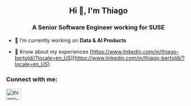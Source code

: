 <h2 align="center">Hi 👋, I'm Thiago</h2>
<h3 align="center">A Senior Software Engineer working for SUSE</h3>

- 🔭 I’m currently working on **Data & AI Products**

- 📄 Know about my experiences [https://www.linkedin.com/in/thiago-bertoldi/?locale=en_US](https://www.linkedin.com/in/thiago-bertoldi/?locale=en_US)

<h3 align="left">Connect with me:</h3>
<p align="left">
<a href="https://linkedin.com/in/thiago-bertoldi" target="blank"><img align="center" src="https://raw.githubusercontent.com/rahuldkjain/github-profile-readme-generator/master/src/images/icons/Social/linked-in-alt.svg" alt="thiago-bertoldi" height="30" width="40" /></a>
</p>
